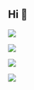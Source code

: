 ## Hi 👋
<p align="left"> 
  <img src="https://profile-counter.glitch.me/starryskystar/count.svg" />
</p>

<!-- github statistics -->

![](http://github-profile-summary-cards.vercel.app/api/cards/profile-details?username=starryskystar&theme=vue)

![](http://github-profile-summary-cards.vercel.app/api/cards/productive-time?username=starryskystar&theme=vue&utcOffset=8)

![](http://github-profile-summary-cards.vercel.app/api/cards/most-commit-language?username=starryskystar&theme=vue)

<!-- <img src="https://github-readme-stats.vercel.app/api?username=starryskystar" alt="logo" align="left" style="margin-top: 20px; width: 50%;" /> -->


